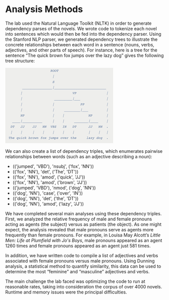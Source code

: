 # Analysis Methods

The lab used the Natural Language Toolkit (NLTK) in order to generate dependency parses of the 
novels. We wrote code to tokenize each novel into sentences which would then be fed into the 
dependency parser. Using the Stanford NLP parser, we generated dependency trees to illustrate the 
concrete relationships between each word in a sentence (nouns, verbs, adjectives, and other parts
of speech). For instance, here is a tree for the sentence “The quick brown fox jumps over the 
lazy dog” gives the following tree structure:

![](images/sentence_diagram2.png "Sentence Analysis Diagram")

We can also create a list of dependency triples, which enumerates pairwise relationships between words (such as an adjective describing a noun):

- (('jumped', 'VBD'), 'nsubj', ('fox', 'NN'))
- (('fox', 'NN'), 'det', ('The', 'DT'))
- (('fox', 'NN'), 'amod', ('quick', 'JJ'))
- (('fox', 'NN'), 'amod', ('brown', 'JJ'))
- (('jumped', 'VBD'), 'nmod', ('dog', 'NN'))
- (('dog', 'NN'), 'case', ('over', 'IN'))
- (('dog', 'NN'), 'det', ('the', 'DT'))
- (('dog', 'NN'), 'amod', ('lazy', 'JJ'))

We have completed several main analyses using these dependency triples. First, we 
analyzed the relative frequency of male and female pronouns acting as agents (the subject) versus
as patients (the object). As one might expect, the analysis revealed that male pronouns serve as 
agents more frequently than female pronouns. For example, in Louisa May Alcott’s _Little Men: 
Life at Plumfield with Jo's Boys_, male pronouns appeared as an agent 1260 times and female 
pronouns appeared as an agent just 581 times. 

In addition, we have written code to compile a list of adjectives and verbs associated with 
female pronouns versus male pronouns. Using Dunning analysis, a statistical method to quantify 
similarity, this data can be used to determine the most “feminine” and “masculine” adjectives and
verbs.

The main challenge the lab faced was optimizing the code to run at reasonable rates, taking into 
consideration the corpus of over 4000 novels. Runtime and memory issues were the principal difficulties.
